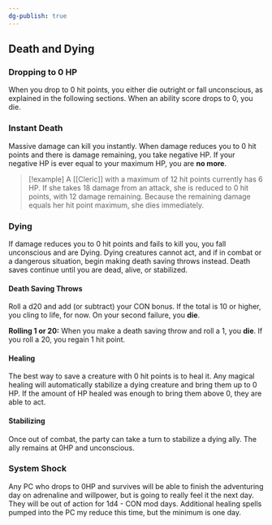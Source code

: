```yaml
---
dg-publish: true
---
```

## Death and Dying

  

### Dropping to 0 HP

When you drop to 0 hit points, you either die outright or fall unconscious, as explained in the following sections. When an ability score drops to 0, you die.

  
### Instant Death

Massive damage can kill you instantly. When damage reduces you to 0 hit points and there is damage remaining, you take negative HP. If your negative HP is ever equal to your maximum HP, you are **no more**.


> [!example] 
> A [[Cleric]] with a maximum of 12 hit points currently has 6 HP. If she takes 18 damage from an attack, she is reduced to 0 hit points, with 12 damage remaining. Because the remaining damage equals her hit point maximum, she dies immediately.


### Dying

If damage reduces you to 0 hit points and fails to kill you, you fall unconscious and are Dying. Dying creatures cannot act, and if in combat or a dangerous situation, begin making death saving throws instead. Death saves continue until you are dead, alive, or stabilized.

#### Death Saving Throws

Roll a d20 and add (or subtract) your CON bonus. If the total is 10 or higher, you cling to life, for now.  On your second failure, you **die**.

**Rolling 1 or 20:** When you make a death saving throw and roll a 1, you **die**. If you roll a 20, you regain 1 hit point.

#### Healing
The best way to save a creature with 0 hit points is to heal it. Any magical healing will automatically stabilize a dying creature and bring them up to 0 HP. If the amount of HP healed was enough to bring them above 0, they are able to act.

#### Stabilizing
Once out of combat, the party can take a turn to stabilize a dying ally. The ally remains at 0HP and unconscious.

### System Shock
Any PC who drops to 0HP and survives will be able to finish the adventuring day on adrenaline and willpower, but is going to really feel it the next day. They will be out of action for 1d4 - CON mod days. Additional healing spells pumped into the PC my reduce this time, but the minimum is one day.

